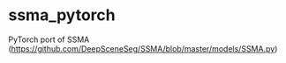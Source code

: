 # ssma_pytorch
PyTorch port of SSMA (https://github.com/DeepSceneSeg/SSMA/blob/master/models/SSMA.py)
